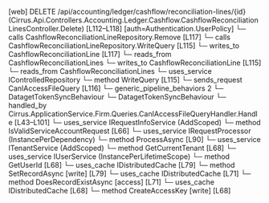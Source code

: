 [web] DELETE /api/accounting/ledger/cashflow/reconciliation-lines/{id}  (Cirrus.Api.Controllers.Accounting.Ledger.Cashflow.CashflowReconciliationLinesController.Delete)  [L112–L118] [auth=Authentication.UserPolicy]
  └─ calls CashflowReconciliationLineRepository.Remove [L117]
  └─ calls CashflowReconciliationLineRepository.WriteQuery [L115]
  └─ writes_to CashflowReconciliationLine [L117]
    └─ reads_from CashflowReconciliationLines
  └─ writes_to CashflowReconciliationLine [L115]
    └─ reads_from CashflowReconciliationLines
  └─ uses_service IControlledRepository<CashflowReconciliationLine>
    └─ method WriteQuery [L115]
  └─ sends_request CanIAccessFileQuery [L116]
    └─ generic_pipeline_behaviors 2
      └─ DatagetTokenSyncBehaviour
      └─ DatagetTokenSyncBehaviour
    └─ handled_by Cirrus.ApplicationService.Firm.Queries.CanIAccessFileQueryHandler.Handle [L43–L101]
      └─ uses_service IRequestInfoService (AddScoped)
        └─ method IsValidServiceAccountRequest [L66]
      └─ uses_service IRequestProcessor (InstancePerDependency)
        └─ method ProcessAsync [L90]
      └─ uses_service ITenantService (AddScoped)
        └─ method GetCurrentTenant [L68]
      └─ uses_service IUserService (InstancePerLifetimeScope)
        └─ method GetUserId [L68]
      └─ uses_cache IDistributedCache [L79]
        └─ method SetRecordAsync [write] [L79]
      └─ uses_cache IDistributedCache [L71]
        └─ method DoesRecordExistAsync [access] [L71]
      └─ uses_cache IDistributedCache [L68]
        └─ method CreateAccessKey [write] [L68]


